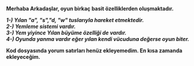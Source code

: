 <b> Merhaba Arkadaşlar, oyun birkaç basit özelliklerden oluşmaktadır. <b>
  
<i>1-) Yılan  "a", "s","d, "w" tuslarıyla hareket etmektedir.</i> </br>
<i>2-) Yemleme sistemi vardır.</i></br>
<i>3-) Yem yiyince Yılan büyüme özelliği de vardır.</i></br>
<i>4-) Oyunda yanma vardır eğer yılan kendi vücuduna değerse oyun biter.</i></br>

Kod dosyasında yorum satırları henüz ekleyemedim. En kısa zamanda ekleyeceğim.

